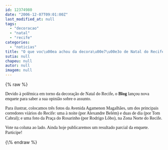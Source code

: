 ```yaml
---
id: 12374980
date: "2006-12-07T09:01:00Z"
last_modified_at: null
tags:
  - "decoracao"
  - "natal"
  - "recife"
categories:
  - "noticias"
title: "O que voc\u00ea achou da decora\u00e7\u00e3o de Natal do Recife?"
sutia: null
chapeu: null
autor: null
imagem: null
---
```

{\% raw %}
<p><P><FONT face=Verdana>Devido à polêmica em torno da decoração de Natal do Recife, o <B>Blog</B> lançou nova enquete para saber a sua opinião sobre o assunto.</FONT></P></p>
<p><P><FONT face=Verdana>Para ilustrar, colocamos três fotos da Avenida Agamenon Magalhães, um dos principais corredores viários do Recife: uma à noite (por Alexandre Belém) e duas de dia (por Tom Cabral); e uma foto da Praça do Rosarinho (por Rodrigo Lôbo), na Zona Norte do Recife.</FONT></P></p>
<p><P><FONT face=Verdana>Vote na coluna ao lado. Ainda hoje publicaremos um resultado parcial da enquete. Participe!</FONT></P> </p>
{\% endraw %}